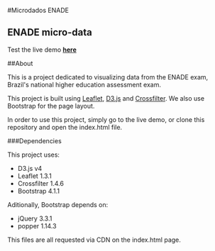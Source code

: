 #Microdados ENADE
## ENADE micro-data

Test the live demo **[here](https://fnw.github.io/dados-enade-visualizacao-2018-1/)**

##About

This is a project dedicated to visualizing data from the ENADE exam, Brazil's national higher education assessment exam.

This project is built using [Leaflet](https://github.com/Leaflet/Leaflet), [D3.js](https://github.com/d3/d3) and [Crossfilter](https://github.com/crossfilter/crossfilter). We also use Bootstrap for the page layout.

In order to use this project, simply go to the live demo, or clone this repository and open the index.html file.

###Dependencies

This project uses:

* D3.js v4
* Leaflet 1.3.1
* Crossfilter 1.4.6
* Bootstrap 4.1.1

Aditionally, Bootstrap depends on:

* jQuery 3.3.1
* popper 1.14.3

This files are all requested via CDN on the index.html page.
